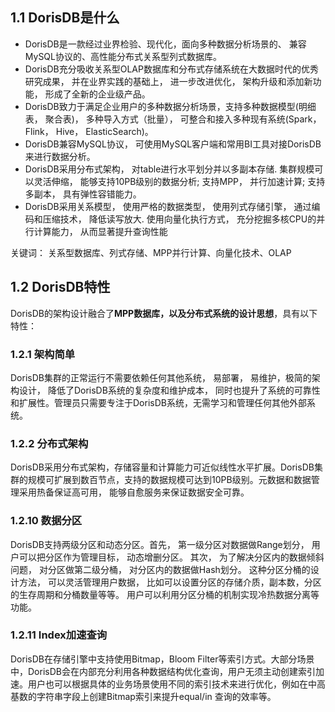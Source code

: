 ## 1.1 DorisDB是什么

- DorisDB是一款经过业界检验、现代化，面向多种数据分析场景的、 兼容MySQL协议的、高性能分布式关系型列式数据库。
- DorisDB充分吸收关系型OLAP数据库和分布式存储系统在大数据时代的优秀研究成果， 并在业界实践的基础上， 进一步改进优化， 架构升级和添加新功能， 形成了全新的企业级产品。
- DorisDB致力于满足企业用户的多种数据分析场景，支持多种数据模型(明细表， 聚合表)， 多种导入方式（批量）， 可整合和接入多种现有系统(Spark， Flink， Hive， ElasticSearch)。
- DorisDB兼容MySQL协议， 可使用MySQL客户端和常用BI工具对接DorisDB来进行数据分析。
- DorisDB采用分布式架构， 对table进行水平划分并以多副本存储. 集群规模可以灵活伸缩， 能够支持10PB级别的数据分析; 支持MPP， 并行加速计算; 支持多副本， 具有弹性容错能力。
- DorisDB采用关系模型， 使用严格的数据类型， 使用列式存储引擎， 通过编码和压缩技术， 降低读写放大. 使用向量化执行方式， 充分挖掘多核CPU的并行计算能力， 从而显著提升查询性能

关键词： 关系型数据库、列式存储、MPP并行计算、向量化技术、OLAP



## 1.2 DorisDB特性

DorisDB的架构设计融合了**MPP数据库，以及分布式系统的设计思想**，具有以下特性：

### 1.2.1 架构简单

DorisDB集群的正常运行不需要依赖任何其他系统， 易部署， 易维护，极简的架构设计， 降低了DorisDB系统的复杂度和维护成本， 同时也提升了系统的可靠性和扩展性。管理员只需要专注于DorisDB系统，无需学习和管理任何其他外部系统。

### 1.2.2 分布式架构

DorisDB采用分布式架构，存储容量和计算能力可近似线性水平扩展。DorisDB集群的规模可扩展到数百节点，支持的数据规模可达到10PB级别。元数据和数据管理采用热备保证高可用， 能够自愈服务来保证数据安全可靠。

### 1.2.10 数据分区

DorisDB支持两级分区和动态分区。首先， 第一级分区对数据做Range划分，  用户可以把分区作为管理目标， 动态增删分区。  其次， 为了解决分区内的数据倾斜问题，  对分区做第二级分桶， 对分区内的数据做Hash划分。 这种分区分桶的设计方法， 可以灵活管理用户数据，  比如可以设置分区的存储介质，副本数，分区的生存周期和分桶数量等等。 用户可以利用分区分桶的机制实现冷热数据分离等功能。

### 1.2.11 Index加速查询

DorisDB在存储引擎中支持使用Bitmap，Bloom Filter等索引方式。大部分场景中，DorisDB会在内部充分利用各种数据结构优化查询，用户无须主动创建索引加速。用户也可以根据具体的业务场景使用不同的索引技术来进行优化，例如在中高基数的字符串字段上创建Bitmap索引来提升equal/in 查询的效率等。